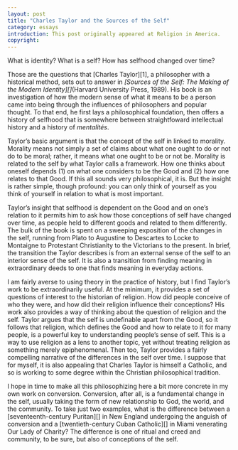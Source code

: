 ```yaml
---
layout: post
title: "Charles Taylor and the Sources of the Self"
category: essays
introduction: This post originally appeared at Religion in America. 
copyright: 
---
```



What is identity? What is a self? How has selfhood changed over time?

Those are the questions that [Charles Taylor][1], a philosopher with a historical method, sets out to answer in *[Sources of the Self: The Making of the Modern Identity][]*(Harvard University Press, 1989). His book is an investigation of how the modern sense of what it means to be a person came into being through the influences of philosophers and popular thought. To that end, he first lays a philosophical foundation, then offers a history of selfhood that is somewhere between straightfoward intellectual history and a history of *mentalités*.

Taylor’s basic argument is that the concept of the self in linked to morality. Morality means not simply a set of claims about what one ought to do or not do to be moral; rather, it means what one ought to be or not be. Morality is related to the self by what Taylor calls a framework. How one thinks about oneself depends (1) on what one considers to be the Good and (2) how one relates to that Good. If this all sounds very philosophical, it is. But the insight is rather simple, though profound: you can only think of yourself as you think of yourself in relation to what is most important.

Taylor’s insight that selfhood is dependent on the Good and on one’s relation to it permits him to ask how those conceptions of self have changed over time, as people held to different goods and related to them differently. The bulk of the book is spent on a sweeping exposition of the changes in the self, running from Plato to Augustine to Descartes to Locke to Montaigne to Protestant Christianity to the Victorians to the present. In brief, the transition the Taylor describes is from an external sense of the self to an interior sense of the self. It is also a transition from finding meaning in extraordinary deeds to one that finds meaning in everyday actions.

I am fairly averse to using theory in the practice of history, but I find Taylor’s work to be extraordinarily useful. At the minimum, it provides a set of questions of interest to the historian of religion. How did people conceive of who they were, and how did their religion influence their conceptions? His work also provides a way of thinking about the question of religion and the self. Taylor argues that the self is undefinable apart from the Good, so it follows that religion, which defines the Good and how to relate to it for many people, is a powerful key to understanding people’s sense of self. This is a way to use religion as a lens to another topic, yet without treating religion as something merely epiphenomenal. Then too, Taylor provides a fairly compelling narrative of the differences in the self over time. I suppose that for myself, it is also appealing that Charles Taylor is himself a Catholic, and so is working to some degree within the Christian philosophical tradition.

I hope in time to make all this philosophizing here a bit more concrete in my own work on conversion. Conversion, after all, is a fundamental change in the self, usually taking the form of new relationship to God, the world, and the community. To take just two examples, what is the difference between a [seventeenth-century Puritan][] in New England undergoing the anguish of conversion and a [twentieth-century Cuban Catholic][] in Miami venerating Our Lady of Charity? The difference is one of ritual and creed and community, to be sure, but also of conceptions of the self.